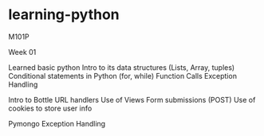 learning-python
===============
M101P

Week 01

Learned basic python
	Intro to its data structures (Lists, Array, tuples)
	Conditional statements in Python (for, while)
	Function Calls
	Exception Handling

Intro to Bottle
	URL handlers
	Use of Views
	Form submissions (POST)
	Use of cookies to store user info
	
Pymongo Exception Handling
